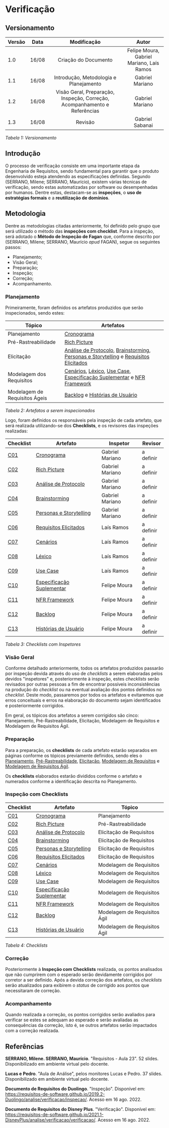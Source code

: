 # Verificação

## Versionamento

| Versão | Data  |                           Modificação                           |             Autor              |
| ------ | ----- | :-------------------------------------------------------------: | :----------------------------: |
| 1.0    | 16/08 | Criação do Documento | Felipe Moura, Gabriel Mariano, Laís Ramos |
| 1.1    | 16/08 | Introdução, Metodologia e Planejamento | Gabriel Mariano | 
| 1.2    | 16/08 | Visão Geral, Preparação, Inspeção, Correção, Acompanhamento e Referências | Gabriel Mariano | 
| 1.3    | 16/08 | Revisão | Gabriel Sabanai | 


_Tabela 1: Versionamento_


## Introdução

O processo de verificação consiste em uma importante etapa da Engenharia de Requisitos, sendo fundamental para garantir que o produto desenvolvido esteja atendendo as especificações definidas. Segundo (SERRANO, Milene; SERRANO, Maurício), existem várias técnicas de verificação, sendo estas automatizadas por software ou desempenhadas por humanos. Dentre estas, destacam-se as **inspeções**, o **uso de estratégias formais** e a **reutilização de domínios**.

## Metodologia

Dentre as metodologias citadas anteriormente, foi definido pelo grupo que será utilizado o método das **inspeções com checklist**. Para a inspeção, será adotado o **Método de Inspeção de Fagan** que, conforme descrito por (SERRANO, Milene; SERRANO, Maurício _apud_ FAGAN), segue os seguintes passos: </br>

* Planejamento; </br>
* Visão Geral; </br>
* Preparação; </br>
* Inspeção; </br>
* Correção; </br>
* Acompanhamento. </br>

### Planejamento

Primeiramente, foram definidos os artefatos produzidos que serão inspecionados, sendo estes:

|  Tópico  |  Artefatos  |
|----|----|
|  Planejamento  |  [Cronograma](../planejamento/cronograma.md)  |
|  Pré-Rastreabilidade  |  [Rich Picture](../preRastreabilidade/richPicture.md)  | 
|  Elicitação  |  [Análise de Protocolo](../elicitacao/analiseProtocolo.md), [Brainstorming](../elicitacao/brainstorming.md), [Personas e Storytelling](../elicitacao/personas.md) e [Requisitos Elicitados](../elicitacao/requisitoselicitados.md)  |
|  Modelagem dos Requisitos  |  [Cenários](../modelagem/cenarios.md), [Léxico](../modelagem/lexico.md), [Use Case](../modelagem/useCase.md), [Especificação Suplementar](../modelagem/especificacaoSuplementar.md) e [NFR Framework](../modelagem/nfr.md)  |
|  Modelagem de Requisitos Ágeis  |  [Backlog](../modelagem/agil/backlog.md) e [Histórias de Usuário](../modelagem/agil/historiasDeUsuario.md)  | 

_Tabela 2: Artefatos a serem inspecionados_

Logo, foram definidos os responsáveis pela inspeção de cada artefato, que será realizada utilizando-se dos **Checklists**, e os revisores das inspeções realizadas:

|  Checklist  |  Artefato  |  Inspetor  |  Revisor  |
|-------------|------------|------------|-----------|
| [C01](./checklists/cronograma_cl.md) | [Cronograma](../planejamento/cronograma.md) | Gabriel Mariano | a definir |
| [C02](./checklists/pre_rastreabilidade_cl.md) | [Rich Picture](../preRastreabilidade/richPicture.md) | Gabriel Mariano | a definir |
| [C03](./checklists/elicitacao_cl.md) | [Análise de Protocolo](../elicitacao/analiseProtocolo.md) | Gabriel Mariano | a definir |
| [C04](./checklists/elicitacao_cl.md) | [Brainstorming](../elicitacao/brainstorming.md) | Gabriel Mariano | a definir |
| [C05](./checklists/elicitacao_cl.md) | [Personas e Storytelling](../elicitacao/personas.md) | Gabriel Mariano | a definir |
| [C06](./checklists/elicitacao_cl.md) | [Requisitos Elicitados](../elicitacao/requisitoselicitados.md) | Laís Ramos | a definir |
| [C07](./checklists/modelagem_cl.md) | [Cenários](../modelagem/cenarios.md) | Laís Ramos | a definir |
| [C08](./checklists/modelagem_cl.md) | [Léxico](../modelagem/lexico.md) | Laís Ramos | a definir |
| [C09](./checklists/modelagem_cl.md) | [Use Case](../modelagem/useCase.md) | Laís Ramos | a definir |
| [C10](./checklists/modelagem_cl.md) | [Especificação Suplementar](../modelagem/especificacaoSuplementar.md) | Felipe Moura | a definir |
| [C11](./checklists/modelagem_cl.md) | [NFR Framework](../modelagem/nfr.md) | Felipe Moura | a definir |
| [C12](./checklists/modelagem_agil_cl.md) | [Backlog](../modelagem/agil/backlog.md) | Felipe Moura | a definir |
| [C13](./checklists/modelagem_agil_cl.md) | [Histórias de Usuário](../modelagem/agil/historiasDeUsuario.md) | Felipe Moura | a definir |

_Tabela 3: Checklists com Inspetores_

### Visão Geral

Conforme detalhado anteriormente, todos os artefatos produzidos passarão por inspeção devida através do uso de *checklists* a serem elaboradas pelos devidos "inspetores" e, posteriormente à inspeção, estes *checklists* serão revisados por outras pessoas a fim de encontrar possíveis inconsistências na produção do *checklist* ou na eventual avaliação dos pontos definidos no *checklist*. Deste modo, passaremos por todos os artefatos e evitaremos que erros conceituais e erros na elaboração do documento sejam identificados e posteriormente corrigidos. </br>

Em geral, os tópicos dos artefatos a serem corrigidos são cinco: Planejamento, Pré-Rastreabilidade, Elicitação, Modelagem de Requisitos e Modelagem de Requisitos Ágil.

### Preparação

Para a preparação, os **checklists** de cada artefato estarão separados em páginas conforme os tópicos previamente definidos, sendo eles o [Planejamento](./checklists/cronograma_cl.md), [Pré-Rastreabilidade](./checklists/pre_rastreabilidade_cl.md), [Elicitação](./checklists/elicitacao_cl.md), [Modelagem de Requisitos](./checklists/modelagem_cl.md) e [Modelagem de Requisitos Ágil](./checklists/modelagem_agil_cl.md). </br>

Os **checklists** elaborados estarão divididos conforme o artefato e numerados conforme a identificação descrita no Planejamento.

### Inspeção com Checklists

|  Checklist  |  Artefato  |  Tópico  |
|-------------|------------|----------|
| [C01](./checklists/cronograma_cl.md) | [Cronograma](../planejamento/cronograma.md) | Planejamento |
| [C02](./checklists/pre_rastreabilidade_cl.md) | [Rich Picture](../preRastreabilidade/richPicture.md) | Pré-Rastreabilidade |
| [C03](./checklists/elicitacao_cl.md) | [Análise de Protocolo](../elicitacao/analiseProtocolo.md) | Elicitação de Requisitos |
| [C04](./checklists/elicitacao_cl.md) | [Brainstorming](../elicitacao/brainstorming.md) | Elicitação de Requisitos |
| [C05](./checklists/elicitacao_cl.md) | [Personas e Storytelling](../elicitacao/personas.md) | Elicitação de Requisitos |
| [C06](./checklists/elicitacao_cl.md) | [Requisitos Elicitados](../elicitacao/requisitoselicitados.md) | Elicitação de Requisitos |
| [C07](./checklists/modelagem_cl.md) | [Cenários](../modelagem/cenarios.md) | Modelagem de Requisitos |
| [C08](./checklists/modelagem_cl.md) | [Léxico](../modelagem/lexico.md) | Modelagem de Requisitos |
| [C09](./checklists/modelagem_cl.md) | [Use Case](../modelagem/useCase.md) | Modelagem de Requisitos |
| [C10](./checklists/modelagem_cl.md) | [Especificação Suplementar](../modelagem/especificacaoSuplementar.md) | Modelagem de Requisitos |
| [C11](./checklists/modelagem_cl.md) | [NFR Framework](../modelagem/nfr.md) | Modelagem de Requisitos |
| [C12](./checklists/modelagem_agil_cl.md) | [Backlog](../modelagem/agil/backlog.md) | Modelagem de Requisitos Ágil |
| [C13](./checklists/modelagem_agil_cl.md) | [Histórias de Usuário](../modelagem/agil/historiasDeUsuario.md) | Modelagem de Requisitos Ágil |

_Tabela 4: Checklists_

### Correção

Posteriormente à **Inspeção com Checklists** realizada, os pontos analisados que não cumprirem com o esperado serão devidamente corrigidos por corretor a ser definido. Após a devida correção dos artefatos, os *checklists* serão atualizados para exibirem o *status* de corrigido aos pontos que necessitaram de correção.

### Acompanhamento

Quando realizada a correção, os pontos corrigidos serão avaliados para verificar se estes se adequam ao esperado e serão avaliadas as consequências da correção, isto é, se outros artefatos serão impactados com a correção realizada.

## Referências

**SERRANO, Milene. SERRANO, Maurício**. "Requisitos - Aula 23". 52 slides. Disponibilizado em ambiente virtual pelo docente.

**Lucas e Pedro**. "Aula de Análise", pelos monitores Lucas e Pedro. 37 slides. Disponibilizado em ambiente virtual pelo docente.

**Documento de Requisitos do Duolingo**. "Inspeção". Disponível em: <https://requisitos-de-software.github.io/2019.2-Duolingo/analise/verificacao/inspecao/>. Acesso em 16 ago. 2022.

**Documento de Requisitos do Disney Plus**. "Verificação". Disponível em: <https://requisitos-de-software.github.io/2021.1-DisneyPlus/analise/verificacao/verificacao/>. Acesso em 16 ago. 2022.
